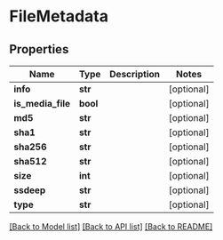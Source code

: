 # FileMetadata

## Properties
Name | Type | Description | Notes
------------ | ------------- | ------------- | -------------
**info** | **str** |  | [optional] 
**is_media_file** | **bool** |  | [optional] 
**md5** | **str** |  | [optional] 
**sha1** | **str** |  | [optional] 
**sha256** | **str** |  | [optional] 
**sha512** | **str** |  | [optional] 
**size** | **int** |  | [optional] 
**ssdeep** | **str** |  | [optional] 
**type** | **str** |  | [optional] 

[[Back to Model list]](../README.md#documentation-for-models) [[Back to API list]](../README.md#documentation-for-api-endpoints) [[Back to README]](../README.md)


